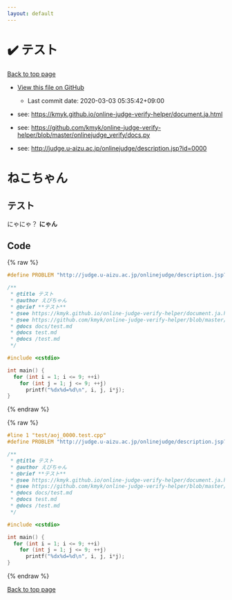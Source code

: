 ```yaml
---
layout: default
---
```


<!-- mathjax config similar to math.stackexchange -->
<script type="text/javascript" async
  src="https://cdnjs.cloudflare.com/ajax/libs/mathjax/2.7.5/MathJax.js?config=TeX-MML-AM_CHTML">
</script>
<script type="text/x-mathjax-config">
  MathJax.Hub.Config({
    TeX: { equationNumbers: { autoNumber: "AMS" }},
    tex2jax: {
      inlineMath: [ ['$','$'] ],
      processEscapes: true
    },
    "HTML-CSS": { matchFontHeight: false },
    displayAlign: "left",
    displayIndent: "2em"
  });
</script>

<script type="text/javascript" src="https://cdnjs.cloudflare.com/ajax/libs/jquery/3.4.1/jquery.min.js"></script>
<script src="https://cdn.jsdelivr.net/npm/jquery-balloon-js@1.1.2/jquery.balloon.min.js" integrity="sha256-ZEYs9VrgAeNuPvs15E39OsyOJaIkXEEt10fzxJ20+2I=" crossorigin="anonymous"></script>
<script type="text/javascript" src="../../assets/js/copy-button.js"></script>
<link rel="stylesheet" href="../../assets/css/copy-button.css" />


# :heavy_check_mark: テスト

<a href="../../index.html">Back to top page</a>

* <a href="{{ site.github.repository_url }}/blob/master/test/aoj_0000.test.cpp">View this file on GitHub</a>
    - Last commit date: 2020-03-03 05:35:42+09:00


* see: <a href="https://kmyk.github.io/online-judge-verify-helper/document.ja.html">https://kmyk.github.io/online-judge-verify-helper/document.ja.html</a>
* see: <a href="https://github.com/kmyk/online-judge-verify-helper/blob/master/onlinejudge_verify/docs.py">https://github.com/kmyk/online-judge-verify-helper/blob/master/onlinejudge_verify/docs.py</a>
* see: <a href="http://judge.u-aizu.ac.jp/onlinejudge/description.jsp?id=0000">http://judge.u-aizu.ac.jp/onlinejudge/description.jsp?id=0000</a>


# ねこちゃん
## テスト
にゃにゃ？ **にゃん**

## Code

<a id="unbundled"></a>
{% raw %}
```cpp
#define PROBLEM "http://judge.u-aizu.ac.jp/onlinejudge/description.jsp?id=0000"

/**
 * @title テスト
 * @author えびちゃん
 * @brief **テスト**
 * @see https://kmyk.github.io/online-judge-verify-helper/document.ja.html
 * @see https://github.com/kmyk/online-judge-verify-helper/blob/master/onlinejudge_verify/docs.py
 * @docs docs/test.md
 * @docs test.md
 * @docs /test.md
 */

#include <cstdio>

int main() {
  for (int i = 1; i <= 9; ++i)
    for (int j = 1; j <= 9; ++j)
      printf("%dx%d=%d\n", i, j, i*j);
}

```
{% endraw %}

<a id="bundled"></a>
{% raw %}
```cpp
#line 1 "test/aoj_0000.test.cpp"
#define PROBLEM "http://judge.u-aizu.ac.jp/onlinejudge/description.jsp?id=0000"

/**
 * @title テスト
 * @author えびちゃん
 * @brief **テスト**
 * @see https://kmyk.github.io/online-judge-verify-helper/document.ja.html
 * @see https://github.com/kmyk/online-judge-verify-helper/blob/master/onlinejudge_verify/docs.py
 * @docs docs/test.md
 * @docs test.md
 * @docs /test.md
 */

#include <cstdio>

int main() {
  for (int i = 1; i <= 9; ++i)
    for (int j = 1; j <= 9; ++j)
      printf("%dx%d=%d\n", i, j, i*j);
}

```
{% endraw %}

<a href="../../index.html">Back to top page</a>

